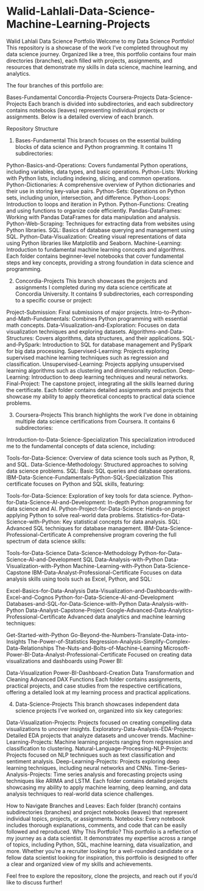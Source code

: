 # Walid-Lahlali-Data-Science-Machine-Learning-Projects
Walid Lahlali Data Science Portfolio
Welcome to my Data Science Portfolio! This repository is a showcase of the work I’ve completed throughout my data science journey. Organized like a tree, this portfolio contains four main directories (branches), each filled with projects, assignments, and resources that demonstrate my skills in data science, machine learning, and analytics.

The four branches of this portfolio are:

Bases-Fundamental
Concordia-Projects
Coursera-Projects
Data-Science-Projects
Each branch is divided into subdirectories, and each subdirectory contains notebooks (leaves) representing individual projects or assignments. Below is a detailed overview of each branch.

Repository Structure
1. Bases-Fundamental
This branch focuses on the essential building blocks of data science and Python programming. It contains 11 subdirectories:

Python-Basics-and-Operations: Covers fundamental Python operations, including variables, data types, and basic operations.
Python-Lists: Working with Python lists, including indexing, slicing, and common operations.
Python-Dictionaries: A comprehensive overview of Python dictionaries and their use in storing key-value pairs.
Python-Sets: Operations on Python sets, including union, intersection, and difference.
Python-Loops: Introduction to loops and iteration in Python.
Python-Functions: Creating and using functions to organize code efficiently.
Pandas-DataFrames: Working with Pandas DataFrames for data manipulation and analysis.
Python-Web-Scraping: Techniques for extracting data from websites using Python libraries.
SQL: Basics of database querying and management using SQL.
Python-Data-Visualization: Creating visual representations of data using Python libraries like Matplotlib and Seaborn.
Machine-Learning: Introduction to fundamental machine learning concepts and algorithms.
Each folder contains beginner-level notebooks that cover fundamental steps and key concepts, providing a strong foundation in data science and programming.

2. Concordia-Projects
This branch showcases the projects and assignments I completed during my data science certificate at Concordia University. It contains 9 subdirectories, each corresponding to a specific course or project:

Project-Submission: Final submissions of major projects.
Intro-to-Python-and-Math-Fundamentals: Combines Python programming with essential math concepts.
Data-Visualization-and-Exploration: Focuses on data visualization techniques and exploring datasets.
Algorithms-and-Data-Structures: Covers algorithms, data structures, and their applications.
SQL-and-PySpark: Introduction to SQL for database management and PySpark for big data processing.
Supervised-Learning: Projects exploring supervised machine learning techniques such as regression and classification.
Unsupervised-Learning: Projects applying unsupervised learning algorithms such as clustering and dimensionality reduction.
Deep-Learning: Introduction to deep learning techniques and neural networks.
Final-Project: The capstone project, integrating all the skills learned during the certificate.
Each folder contains detailed assignments and projects that showcase my ability to apply theoretical concepts to practical data science problems.

3. Coursera-Projects
This branch highlights the work I’ve done in obtaining multiple data science certifications from Coursera. It contains 6 subdirectories:

Introduction-to-Data-Science-Specialization
This specialization introduced me to the fundamental concepts of data science, including:

Tools-for-Data-Science: Overview of data science tools such as Python, R, and SQL.
Data-Science-Methodology: Structured approaches to solving data science problems.
SQL: Basic SQL queries and database operations.
IBM-Data-Science-Fundamentals-Python-SQL-Specialization
This certificate focuses on Python and SQL skills, featuring:

Tools-for-Data-Science: Exploration of key tools for data science.
Python-for-Data-Science-AI-and-Development: In-depth Python programming for data science and AI.
Python-Project-for-Data-Science: Hands-on project applying Python to solve real-world data problems.
Statistics-for-Data-Science-with-Python: Key statistical concepts for data analysis.
SQL: Advanced SQL techniques for database management.
IBM-Data-Science-Professional-Certificate
A comprehensive program covering the full spectrum of data science skills:

Tools-for-Data-Science
Data-Science-Methodology
Python-for-Data-Science-AI-and-Development
SQL
Data-Analysis-with-Python
Data-Visualization-with-Python
Machine-Learning-with-Python
Data-Science-Capstone
IBM-Data-Analyst-Professional-Certificate
Focuses on data analysis skills using tools such as Excel, Python, and SQL:

Excel-Basics-for-Data-Analysis
Data-Visualization-and-Dashboards-with-Excel-and-Cognos
Python-for-Data-Science-AI-and-Development
Databases-and-SQL-for-Data-Science-with-Python
Data-Analysis-with-Python
Data-Analyst-Capstone-Project
Google-Advanced-Data-Analytics-Professional-Certificate
Advanced data analytics and machine learning techniques:

Get-Started-with-Python
Go-Beyond-the-Numbers-Translate-Data-into-Insights
The-Power-of-Statistics
Regression-Analysis-Simplify-Complex-Data-Relationships
The-Nuts-and-Bolts-of-Machine-Learning
Microsoft-Power-BI-Data-Analyst-Professional-Certificate
Focused on creating data visualizations and dashboards using Power BI:

Data-Visualization
Power-BI-Dashboard-Creation
Data Transformation and Cleaning
Advanced DAX Functions
Each folder contains assignments, practical projects, and case studies from the respective certifications, offering a detailed look at my learning process and practical applications.

4. Data-Science-Projects
This branch showcases independent data science projects I’ve worked on, organized into six key categories:

Data-Visualization-Projects: Projects focused on creating compelling data visualizations to uncover insights.
Exploratory-Data-Analysis-EDA-Projects: Detailed EDA projects that analyze datasets and uncover trends.
Machine-Learning-Projects: Machine learning projects ranging from regression and classification to clustering.
Natural-Language-Processing-NLP-Projects: Projects focused on NLP techniques such as text classification and sentiment analysis.
Deep-Learning-Projects: Projects exploring deep learning techniques, including neural networks and CNNs.
Time-Series-Analysis-Projects: Time series analysis and forecasting projects using techniques like ARIMA and LSTM.
Each folder contains detailed projects showcasing my ability to apply machine learning, deep learning, and data analysis techniques to real-world data science challenges.

How to Navigate
Branches and Leaves: Each folder (branch) contains subdirectories (branches) and project notebooks (leaves) that represent individual topics, projects, or assignments.
Notebooks: Every notebook includes thorough explanations, comments, and code that can be easily followed and reproduced.
Why This Portfolio?
This portfolio is a reflection of my journey as a data scientist. It demonstrates my expertise across a range of topics, including Python, SQL, machine learning, data visualization, and more. Whether you’re a recruiter looking for a well-rounded candidate or a fellow data scientist looking for inspiration, this portfolio is designed to offer a clear and organized view of my skills and achievements.

Feel free to explore the repository, clone the projects, and reach out if you’d like to discuss further!
